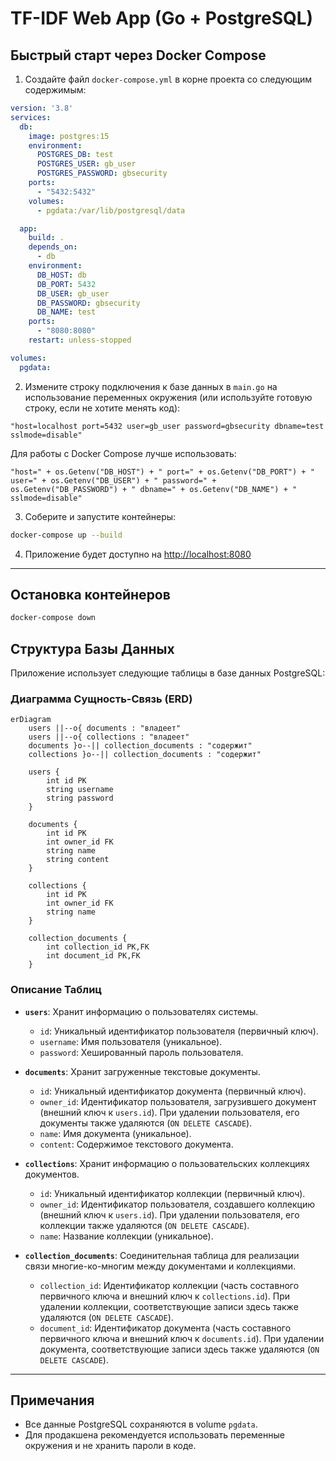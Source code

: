 # TF-IDF Web App (Go + PostgreSQL)

## Быстрый старт через Docker Compose

1. Создайте файл `docker-compose.yml` в корне проекта со следующим содержимым:

```yaml
version: '3.8'
services:
  db:
    image: postgres:15
    environment:
      POSTGRES_DB: test
      POSTGRES_USER: gb_user
      POSTGRES_PASSWORD: gbsecurity
    ports:
      - "5432:5432"
    volumes:
      - pgdata:/var/lib/postgresql/data

  app:
    build: .
    depends_on:
      - db
    environment:
      DB_HOST: db
      DB_PORT: 5432
      DB_USER: gb_user
      DB_PASSWORD: gbsecurity
      DB_NAME: test
    ports:
      - "8080:8080"
    restart: unless-stopped

volumes:
  pgdata:
```

2. Измените строку подключения к базе данных в `main.go` на использование переменных окружения (или используйте готовую строку, если не хотите менять код):

```
"host=localhost port=5432 user=gb_user password=gbsecurity dbname=test sslmode=disable"
```

Для работы с Docker Compose лучше использовать:
```
"host=" + os.Getenv("DB_HOST") + " port=" + os.Getenv("DB_PORT") + " user=" + os.Getenv("DB_USER") + " password=" + os.Getenv("DB_PASSWORD") + " dbname=" + os.Getenv("DB_NAME") + " sslmode=disable"
```

3. Соберите и запустите контейнеры:
```sh
docker-compose up --build
```

4. Приложение будет доступно на [http://localhost:8080](http://localhost:8080)

---

## Остановка контейнеров
```sh
docker-compose down
```

## Структура Базы Данных

Приложение использует следующие таблицы в базе данных PostgreSQL:

### Диаграмма Сущность-Связь (ERD)

```mermaid
erDiagram
    users ||--o{ documents : "владеет"
    users ||--o{ collections : "владеет"
    documents }o--|| collection_documents : "содержит"
    collections }o--|| collection_documents : "содержит"

    users {
        int id PK
        string username
        string password
    }

    documents {
        int id PK
        int owner_id FK
        string name
        string content
    }

    collections {
        int id PK
        int owner_id FK
        string name
    }

    collection_documents {
        int collection_id PK,FK
        int document_id PK,FK
    }
```

### Описание Таблиц

*   **`users`**: Хранит информацию о пользователях системы.
    *   `id`: Уникальный идентификатор пользователя (первичный ключ).
    *   `username`: Имя пользователя (уникальное).
    *   `password`: Хешированный пароль пользователя.

*   **`documents`**: Хранит загруженные текстовые документы.
    *   `id`: Уникальный идентификатор документа (первичный ключ).
    *   `owner_id`: Идентификатор пользователя, загрузившего документ (внешний ключ к `users.id`). При удалении пользователя, его документы также удаляются (`ON DELETE CASCADE`).
    *   `name`: Имя документа (уникальное).
    *   `content`: Содержимое текстового документа.

*   **`collections`**: Хранит информацию о пользовательских коллекциях документов.
    *   `id`: Уникальный идентификатор коллекции (первичный ключ).
    *   `owner_id`: Идентификатор пользователя, создавшего коллекцию (внешний ключ к `users.id`). При удалении пользователя, его коллекции также удаляются (`ON DELETE CASCADE`).
    *   `name`: Название коллекции (уникальное).

*   **`collection_documents`**: Соединительная таблица для реализации связи многие-ко-многим между документами и коллекциями.
    *   `collection_id`: Идентификатор коллекции (часть составного первичного ключа и внешний ключ к `collections.id`). При удалении коллекции, соответствующие записи здесь также удаляются (`ON DELETE CASCADE`).
    *   `document_id`: Идентификатор документа (часть составного первичного ключа и внешний ключ к `documents.id`). При удалении документа, соответствующие записи здесь также удаляются (`ON DELETE CASCADE`).

---

## Примечания
- Все данные PostgreSQL сохраняются в volume `pgdata`.
- Для продакшена рекомендуется использовать переменные окружения и не хранить пароли в коде.
